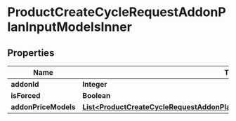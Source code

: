 

# ProductCreateCycleRequestAddonPlanInputModelsInner


## Properties

| Name | Type | Description | Notes |
|------------ | ------------- | ------------- | -------------|
|**addonId** | **Integer** |  |  |
|**isForced** | **Boolean** |  |  [optional] |
|**addonPriceModels** | [**List&lt;ProductCreateCycleRequestAddonPlanInputModelsInnerAddonPriceModelsInner&gt;**](ProductCreateCycleRequestAddonPlanInputModelsInnerAddonPriceModelsInner.md) |  |  [optional] |



